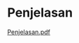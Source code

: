 # Penjelasan

[Penjelasan.pdf](https://github.com/dienoov/le-royal-monceau/raw/main/Penjelasan.pdf)
